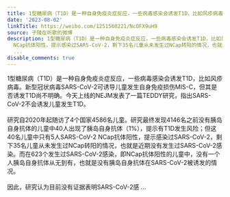 ```yaml
---
title: 1型糖尿病（T1D）是一种自身免疫炎症反应，一些病毒感染会诱发T1D，比如风疹病毒。新型冠状病毒SARS-CoV-2可诱导儿童发生自身免疫损伤MIS-C，但其是否诱发T1D尚...
date: '2023-08-02'
linkTitle: https://weibo.com/1251560221/NcOFX9uH9
source: 子陵在听歌的微博
description: 1型糖尿病（T1D）是一种自身免疫炎症反应，一些病毒感染会诱发T1D，比如风疹病毒。新型冠状病毒SARS-CoV-2可诱导儿童发生自身免疫损伤MIS-C，但其是否诱发T1D尚不明确。今天上线的NEJM发表了一篇TEDDY研究，指出SARS-CoV-2不会诱发儿童发生T1D。<br><br>研究自2020年起随访了4个国家4586名儿童。研究最终发现4146名之前没有胰岛自身抗体的儿童中40人出现了胰岛自身抗体（1%），提示有T1D发生风险；但这40名儿童中只有5人SARS-CoV-2
  NCap抗体阳性，提示感染过SARS-CoV-2，剩下35名儿童从未发生过NCap转阳的情况，也就是近期没有发生过SARS-CoV-2感染。而在623个发生过SARS-CoV-2感染，即NCap抗体阳性的儿童中，没有一个人胰岛自身抗体从无到有，也就是没有胰岛自身抗体在SARS-CoV-2被诱发的情况。<br><br>因此，研究认为目前没有证据表明SARS-CoV-2感
  ...
disable_comments: true
---
```

1型糖尿病（T1D）是一种自身免疫炎症反应，一些病毒感染会诱发T1D，比如风疹病毒。新型冠状病毒SARS-CoV-2可诱导儿童发生自身免疫损伤MIS-C，但其是否诱发T1D尚不明确。今天上线的NEJM发表了一篇TEDDY研究，指出SARS-CoV-2不会诱发儿童发生T1D。<br><br>研究自2020年起随访了4个国家4586名儿童。研究最终发现4146名之前没有胰岛自身抗体的儿童中40人出现了胰岛自身抗体（1%），提示有T1D发生风险；但这40名儿童中只有5人SARS-CoV-2 NCap抗体阳性，提示感染过SARS-CoV-2，剩下35名儿童从未发生过NCap转阳的情况，也就是近期没有发生过SARS-CoV-2感染。而在623个发生过SARS-CoV-2感染，即NCap抗体阳性的儿童中，没有一个人胰岛自身抗体从无到有，也就是没有胰岛自身抗体在SARS-CoV-2被诱发的情况。<br><br>因此，研究认为目前没有证据表明SARS-CoV-2感 ...